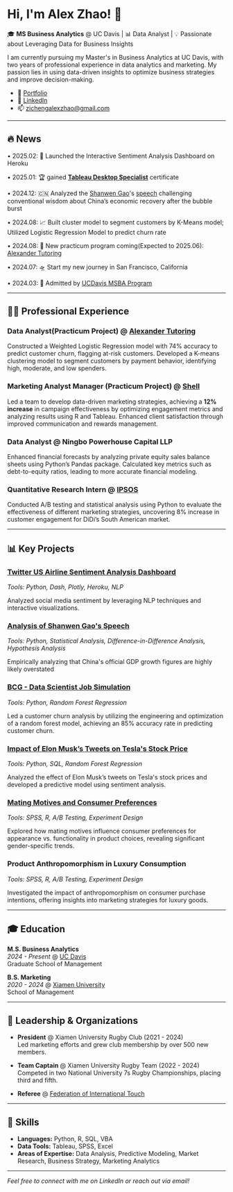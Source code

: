 # Hi, I'm Alex Zhao! 👋

🎓 **MS Business Analytics** @ UC Davis | 📊 Data Analyst | 💡 Passionate about Leveraging Data for Business Insights

I am currently pursuing my Master's in Business Analytics at UC Davis, with two years of professional experience in data analytics and marketing. My passion lies in using data-driven insights to optimize business strategies and improve decision-making.

- 👕 [Portfolio](https://zichengalexzhao.github.io/)
- 🔗 [LinkedIn](https://www.linkedin.com/in/zichengalexzhao)
- 📫 zichengalexzhao@gmail.com

---
## 🔥 News

• 2025.02: 🚀 Launched the Interactive Sentiment Analysis Dashboard on Heroku

• 2025.01: 🏆 gained **[Tableau Desktop Specialist](https://www.credly.com/badges/6a04c7f6-0662-49f5-86b7-79bca069c3c6/linked_in_profile)** certificate

• 2024.12: 🇨🇳 Analyzed the [Shanwen Gao](https://www.linkedin.com/in/shanwen-gao-8ab8585/?originalSubdomain=cn)'s [speech](https://www.youtube.com/watch?v=1TiZCP5Mnms) challenging conventional wisdom about China’s economic recovery after the bubble burst

• 2024.08: 📈 Built cluster model to segment customers by K-Means model; Utilized Logistic Regression Model to predict churn rate

• 2024.08: 🚩 New practicum program coming(Expected to 2025.06): [Alexander Tutoring](https://alexandertutoring.com/)

• 2024.07: 🛸 Start my new journey in San Francisco, California

• 2024.03: 🎉 Admitted by [UCDavis MSBA Program](https://gsm.ucdavis.edu/master-science-business-analytics-msba)

---

## 🧑‍💼 Professional Experience 

### Data Analyst(Practicum Project) @ [Alexander Tutoring](https://alexandertutoring.com/)

Constructed a Weighted Logistic Regression model with 74% accuracy to predict customer churn, flagging at-risk customers. Developed a K-means clustering model to segment customers by payment behavior, identifying high, moderate, and low spenders.

### Marketing Analyst Manager (Practicum Project) @ [Shell](https://www.shell.com.cn/en_cn.html)
Led a team to develop data-driven marketing strategies, achieving a **12% increase** in campaign effectiveness by optimizing engagement metrics and analyzing results using R and Tableau. Enhanced client satisfaction through improved communication and rewards management.

### Data Analyst @ Ningbo Powerhouse Capital LLP
Enhanced financial forecasts by analyzing private equity sales balance sheets using Python’s Pandas package. Calculated key metrics such as debt-to-equity ratios, leading to more accurate financial modeling.

### Quantitative Research Intern @ [IPSOS](https://www.ipsos.com/)
Conducted A/B testing and statistical analysis using Python to evaluate the effectiveness of different marketing strategies, uncovering 8% increase in customer engagement for DiDi’s South American market.


---

## 📊 Key Projects

### [Twitter US Airline Sentiment Analysis Dashboard](https://sentiment-dashboard-123-9d1f22ef9453.herokuapp.com/)

*Tools: Python, Dash, Plotly, Heroku, NLP* 

Analyzed social media sentiment by leveraging NLP techniques and interactive visualizations.

### [Analysis of Shanwen Gao's Speech](https://github.com/zichengalexzhao/SpeechofShanwenGao)

*Tools: Python, Statistical Analysis, Difference-in-Difference Analysis, Hypothesis Analysis* 

Empirically analyzing that China's official GDP growth figures are highly likely overstated


### [BCG - Data Scientist Job Simulation](https://github.com/zichengalexzhao/BCGDataScienceProject)

*Tools: Python, Random Forest Regression*  

Led a customer churn analysis by utilizing the engineering and optimization of a random forest model, achieving an 85% accuracy rate in predicting customer churn.

### [Impact of Elon Musk’s Tweets on Tesla's Stock Price](https://drive.google.com/file/d/1XM0R5Wx0B1BDIwM_qSjXGOVKmUtJIVvP/view?usp=drive_link)

*Tools: Python, SQL, Random Forest Regression*  

Analyzed the effect of Elon Musk’s tweets on Tesla's stock prices and developed a predictive model using sentiment analysis.

### [Mating Motives and Consumer Preferences](https://github.com/zichengalexzhao/matingmotive)

*Tools: SPSS, R, A/B Testing, Experiment Design*  

Explored how mating motives influence consumer preferences for appearance vs. functionality in product choices, revealing significant gender-specific trends.

### Product Anthropomorphism in Luxury Consumption

*Tools: SPSS, R, A/B Testing, Experiment Design*

Investigated the impact of anthropomorphism on consumer purchase intentions, offering insights into marketing strategies for luxury goods.

---

## 🎓 Education

**M.S. Business Analytics**  
*2024 - Present* @ [UC Davis](https://www.ucdavis.edu/)  
Graduate School of Management

**B.S. Marketing**  
*2020 - 2024* @ [Xiamen University](https://en.xmu.edu.cn/main.htm)  
School of Management

---

## 🏉 Leadership & Organizations

- **President** @ Xiamen University Rugby Club (2021 - 2024)  
  Led marketing efforts and grew club membership by over 500 new members.
  
- **Team Captain** @ Xiamen University Rugby Team (2022 - 2024)  
  Competed in two National University 7s Rugby Championships, placing third and fifth.

- **Referee** @ [Federation of International Touch](https://www.internationaltouch.org/)

---

## 💼 Skills

- **Languages:** Python, R, SQL, VBA  
- **Data Tools:** Tableau, SPSS, Excel  
- **Areas of Expertise:** Data Analysis, Predictive Modeling, Market Research, Business Strategy, Marketing Analytics

---

*Feel free to connect with me on LinkedIn or reach out via email!*

